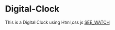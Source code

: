 # Digital-Clock
This is a Digital Clock using Html,css js
[SEE_WATCH](https://rick2k2.github.io/Digital-Clock/)
